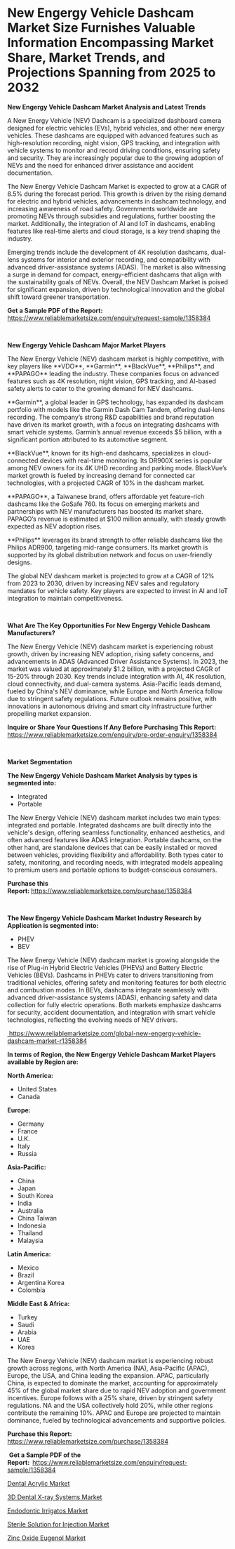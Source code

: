 <p><h1>New Engergy Vehicle Dashcam Market Size Furnishes Valuable Information Encompassing Market Share, Market Trends, and Projections Spanning from 2025 to 2032</h1></p><p><strong>New Engergy Vehicle Dashcam Market Analysis and Latest Trends</strong></p>
<p><p>A New Energy Vehicle (NEV) Dashcam is a specialized dashboard camera designed for electric vehicles (EVs), hybrid vehicles, and other new energy vehicles. These dashcams are equipped with advanced features such as high-resolution recording, night vision, GPS tracking, and integration with vehicle systems to monitor and record driving conditions, ensuring safety and security. They are increasingly popular due to the growing adoption of NEVs and the need for enhanced driver assistance and accident documentation.</p><p>The New Energy Vehicle Dashcam Market is expected to grow at a CAGR of 8.5% during the forecast period. This growth is driven by the rising demand for electric and hybrid vehicles, advancements in dashcam technology, and increasing awareness of road safety. Governments worldwide are promoting NEVs through subsidies and regulations, further boosting the market. Additionally, the integration of AI and IoT in dashcams, enabling features like real-time alerts and cloud storage, is a key trend shaping the industry.</p><p>Emerging trends include the development of 4K resolution dashcams, dual-lens systems for interior and exterior recording, and compatibility with advanced driver-assistance systems (ADAS). The market is also witnessing a surge in demand for compact, energy-efficient dashcams that align with the sustainability goals of NEVs. Overall, the NEV Dashcam Market is poised for significant expansion, driven by technological innovation and the global shift toward greener transportation.</p></p>
<p><strong>Get a Sample PDF of the Report:&nbsp;</strong> <a href="https://www.reliablemarketsize.com/enquiry/request-sample/1358384?utm_campaign=1897&utm_medium=2&utm_source=Github&utm_content=ia&utm_term=23012025&utm_id=new-engergy-vehicle-dashcam">https://www.reliablemarketsize.com/enquiry/request-sample/1358384</a></p>
<p>&nbsp;</p>
<p><strong>New Engergy Vehicle Dashcam Major Market Players</strong></p>
<p><p>The New Energy Vehicle (NEV) dashcam market is highly competitive, with key players like **VDO**, **Garmin**, **BlackVue**, **Philips**, and **PAPAGO** leading the industry. These companies focus on advanced features such as 4K resolution, night vision, GPS tracking, and AI-based safety alerts to cater to the growing demand for NEV dashcams.</p><p>**Garmin**, a global leader in GPS technology, has expanded its dashcam portfolio with models like the Garmin Dash Cam Tandem, offering dual-lens recording. The company’s strong R&D capabilities and brand reputation have driven its market growth, with a focus on integrating dashcams with smart vehicle systems. Garmin’s annual revenue exceeds $5 billion, with a significant portion attributed to its automotive segment.</p><p>**BlackVue**, known for its high-end dashcams, specializes in cloud-connected devices with real-time monitoring. Its DR900X series is popular among NEV owners for its 4K UHD recording and parking mode. BlackVue’s market growth is fueled by increasing demand for connected car technologies, with a projected CAGR of 10% in the dashcam market.</p><p>**PAPAGO**, a Taiwanese brand, offers affordable yet feature-rich dashcams like the GoSafe 760. Its focus on emerging markets and partnerships with NEV manufacturers has boosted its market share. PAPAGO’s revenue is estimated at $100 million annually, with steady growth expected as NEV adoption rises.</p><p>**Philips** leverages its brand strength to offer reliable dashcams like the Philips ADR900, targeting mid-range consumers. Its market growth is supported by its global distribution network and focus on user-friendly designs.</p><p>The global NEV dashcam market is projected to grow at a CAGR of 12% from 2023 to 2030, driven by increasing NEV sales and regulatory mandates for vehicle safety. Key players are expected to invest in AI and IoT integration to maintain competitiveness.</p></p>
<p>&nbsp;</p>
<p><strong>What Are The Key Opportunities For New Engergy Vehicle Dashcam Manufacturers?</strong></p>
<p><p>The New Energy Vehicle (NEV) dashcam market is experiencing robust growth, driven by increasing NEV adoption, rising safety concerns, and advancements in ADAS (Advanced Driver Assistance Systems). In 2023, the market was valued at approximately $1.2 billion, with a projected CAGR of 15-20% through 2030. Key trends include integration with AI, 4K resolution, cloud connectivity, and dual-camera systems. Asia-Pacific leads demand, fueled by China's NEV dominance, while Europe and North America follow due to stringent safety regulations. Future outlook remains positive, with innovations in autonomous driving and smart city infrastructure further propelling market expansion.</p></p>
<p><strong>Inquire or Share Your Questions If Any Before Purchasing This Report:</strong> <a href="https://www.reliablemarketsize.com/enquiry/pre-order-enquiry/1358384?utm_campaign=1897&utm_medium=2&utm_source=Github&utm_content=ia&utm_term=23012025&utm_id=new-engergy-vehicle-dashcam">https://www.reliablemarketsize.com/enquiry/pre-order-enquiry/1358384</a></p>
<p>&nbsp;</p>
<p><strong>Market Segmentation</strong></p>
<p><strong>The New Engergy Vehicle Dashcam Market Analysis by types is segmented into:</strong></p>
<p><ul><li>Integrated</li><li>Portable</li></ul></p>
<p><p>The New Energy Vehicle (NEV) dashcam market includes two main types: integrated and portable. Integrated dashcams are built directly into the vehicle's design, offering seamless functionality, enhanced aesthetics, and often advanced features like ADAS integration. Portable dashcams, on the other hand, are standalone devices that can be easily installed or moved between vehicles, providing flexibility and affordability. Both types cater to safety, monitoring, and recording needs, with integrated models appealing to premium users and portable options to budget-conscious consumers.</p></p>
<p><strong>Purchase this Report:&nbsp;</strong><a href="https://www.reliablemarketsize.com/purchase/1358384?utm_campaign=1897&utm_medium=2&utm_source=Github&utm_content=ia&utm_term=23012025&utm_id=new-engergy-vehicle-dashcam">https://www.reliablemarketsize.com/purchase/1358384</a></p>
<p>&nbsp;</p>
<p><strong>The New Engergy Vehicle Dashcam Market Industry Research by Application is segmented into:</strong></p>
<p><ul><li>PHEV</li><li>BEV</li></ul></p>
<p><p>The New Energy Vehicle (NEV) dashcam market is growing alongside the rise of Plug-in Hybrid Electric Vehicles (PHEVs) and Battery Electric Vehicles (BEVs). Dashcams in PHEVs cater to drivers transitioning from traditional vehicles, offering safety and monitoring features for both electric and combustion modes. In BEVs, dashcams integrate seamlessly with advanced driver-assistance systems (ADAS), enhancing safety and data collection for fully electric operations. Both markets emphasize dashcams for security, accident documentation, and integration with smart vehicle technologies, reflecting the evolving needs of NEV drivers.</p></p>
<p><a href="https://www.reliablemarketsize.com/global-new-engergy-vehicle-dashcam-market-r1358384?utm_campaign=1897&utm_medium=2&utm_source=Github&utm_content=ia&utm_term=23012025&utm_id=new-engergy-vehicle-dashcam">&nbsp;https://www.reliablemarketsize.com/global-new-engergy-vehicle-dashcam-market-r1358384</a></p>
<p><strong>In terms of Region, the New Engergy Vehicle Dashcam Market Players available by Region are:</strong></p>
<p>
    <p> <strong> North America: </strong>
        <ul>
            <li>United States</li>
            <li>Canada</li>
        </ul>
        </p> 
    <p> <strong> Europe: </strong>
        <ul>
            <li>Germany</li>
            <li>France</li>
            <li>U.K.</li>
            <li>Italy</li>
            <li>Russia</li>
        </ul>
        </p> 
    <p> <strong> Asia-Pacific: </strong>
        <ul>
            <li>China</li>
            <li>Japan</li>
            <li>South Korea</li>
            <li>India</li>
            <li>Australia</li>
            <li>China Taiwan</li>
            <li>Indonesia</li>
            <li>Thailand</li>
            <li>Malaysia</li>
        </ul>
        </p> 
    <p> <strong> Latin America: </strong>
        <ul>
            <li>Mexico</li>
            <li>Brazil</li>
            <li>Argentina Korea</li>
            <li>Colombia</li>
        </ul>
        </p> 
    <p> <strong> Middle East & Africa: </strong>
        <ul>
            <li>Turkey</li>
            <li>Saudi</li>
            <li>Arabia</li>
            <li>UAE</li>
            <li>Korea</li>
        </ul>
    </p>
    </p>
<p><p>The New Energy Vehicle (NEV) dashcam market is experiencing robust growth across regions, with North America (NA), Asia-Pacific (APAC), Europe, the USA, and China leading the expansion. APAC, particularly China, is expected to dominate the market, accounting for approximately 45% of the global market share due to rapid NEV adoption and government incentives. Europe follows with a 25% share, driven by stringent safety regulations. NA and the USA collectively hold 20%, while other regions contribute the remaining 10%. APAC and Europe are projected to maintain dominance, fueled by technological advancements and supportive policies.</p></p>
<p><strong>Purchase this Report: </strong><a href="https://www.reliablemarketsize.com/purchase/1358384?utm_campaign=1897&utm_medium=2&utm_source=Github&utm_content=ia&utm_term=23012025&utm_id=new-engergy-vehicle-dashcam">https://www.reliablemarketsize.com/purchase/1358384</a></p>
<p>&nbsp;<strong>Get a Sample PDF of the Report:&nbsp;&nbsp;</strong><a href="https://www.reliablemarketsize.com/enquiry/request-sample/1358384?utm_campaign=1897&utm_medium=2&utm_source=Github&utm_content=ia&utm_term=23012025&utm_id=new-engergy-vehicle-dashcam">https://www.reliablemarketsize.com/enquiry/request-sample/1358384</a></p>
<p><strong></strong></p>
<p><p><a href="https://www.linkedin.com/pulse/projected-growth-dental-acrylic-market-anticipating-cagr-76-k6rde?utm_campaign=1897&utm_medium=2&utm_source=Github&utm_content=ia&utm_term=23012025&utm_id=new-engergy-vehicle-dashcam">Dental Acrylic Market</a></p><p><a href="https://www.linkedin.com/pulse/analyzing-projected-cagr-122-3d-dental-x-ray-systems-market-mi8xc?utm_campaign=1897&utm_medium=2&utm_source=Github&utm_content=ia&utm_term=23012025&utm_id=new-engergy-vehicle-dashcam">3D Dental X-ray Systems Market</a></p><p><a href="https://www.linkedin.com/pulse/endodontic-irrigatos-market-insights-include-historical-fctcc?utm_campaign=1897&utm_medium=2&utm_source=Github&utm_content=ia&utm_term=23012025&utm_id=new-engergy-vehicle-dashcam">Endodontic Irrigatos Market</a></p><p><a href="https://www.linkedin.com/pulse/sterile-solution-injection-market-surge-71-cagr-growth-qdjnf?utm_campaign=1897&utm_medium=2&utm_source=Github&utm_content=ia&utm_term=23012025&utm_id=new-engergy-vehicle-dashcam">Sterile Solution for Injection Market</a></p><p><a href="https://www.linkedin.com/pulse/zinc-oxide-eugenol-market-demand-revenue-insights-88-cagr-ww3uf?utm_campaign=1897&utm_medium=2&utm_source=Github&utm_content=ia&utm_term=23012025&utm_id=new-engergy-vehicle-dashcam">Zinc Oxide Eugenol Market</a></p></p>